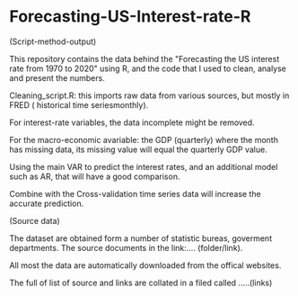 # Forecasting-US-Interest-rate-R
(Script-method-output)

This repository contains the data behind the "Forecasting the US interest rate from 1970 to 2020" using R, and the code that I used to clean, analyse and present the numbers.

Cleaning_script.R: this imports raw data from various sources, but mostly in FRED ( historical time seriesmonthly). 

For interest-rate variables, the data incomplete might be removed.

For the macro-economic avariable: the GDP (quarterly) where the month has missing data, its missing value will equal the quarterly GDP value.

Using the main VAR to predict the interest rates, and an additional model such as AR, that will have a good comparison. 

Combine with the Cross-validation time series data will increase the accurate prediction. 

(Source data)

The dataset are obtained form a number of statistic bureas, goverment departments. The source documents in the link:.... (folder/link). 

All most the data are automatically downloaded from the offical websites.

The full of list of source and links are collated in a filed called .....(links)
